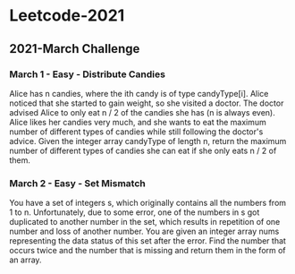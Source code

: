 # Leetcode-2021
## 2021-March Challenge

### March 1 - Easy - Distribute Candies
Alice has n candies, where the ith candy is of type candyType[i]. 
Alice noticed that she started to gain weight, so she visited a doctor.
The doctor advised Alice to only eat n / 2 of the candies she has (n is always even). 
Alice likes her candies very much, and she wants to eat the maximum number of different types of candies while still following the doctor's advice.
Given the integer array candyType of length n, return the maximum number of different types of candies she can eat if she only eats n / 2 of them.

### March 2 - Easy -  Set Mismatch
You have a set of integers s, which originally contains all the numbers from 1 to n. Unfortunately, due to some error, one of the numbers in s got duplicated to another number in the set, which results in repetition of one number and loss of another number.
You are given an integer array nums representing the data status of this set after the error.
Find the number that occurs twice and the number that is missing and return them in the form of an array.
